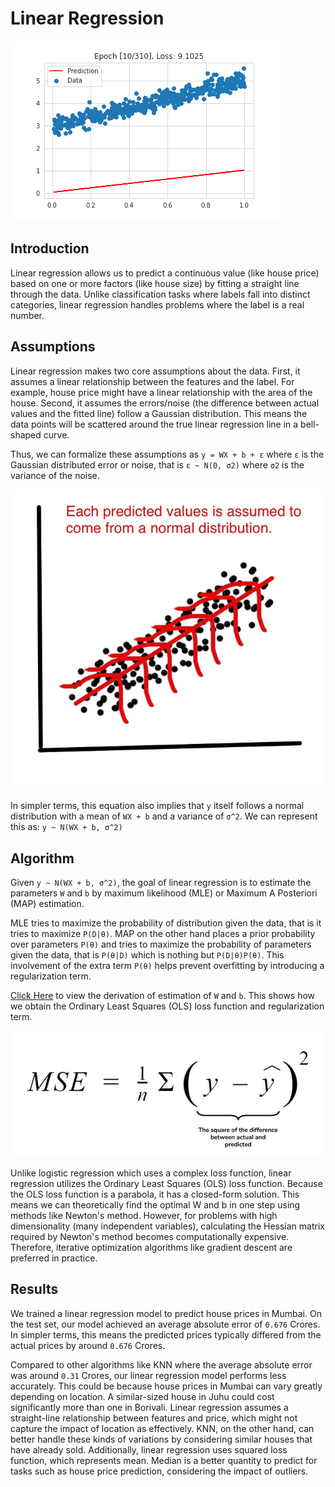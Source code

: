 # Linear Regression

<img src="../assets/img/linear-regression.gif" alt="linear-regression">

## Introduction

Linear regression allows us to predict a continuous value (like house price) based on one or more factors (like house size) by fitting a straight line through the data. Unlike classification tasks where labels fall into distinct categories, linear regression handles problems where the label is a real number.

## Assumptions

Linear regression makes two core assumptions about the data. First, it assumes a linear relationship between the features and the label. For example, house price might have a linear relationship with the area of the house. Second, it assumes the errors/noise (the difference between actual values and the fitted line) follow a Gaussian distribution. This means the data points will be scattered around the true linear regression line in a bell-shaped curve.

Thus, we can formalize these assumptions as `y = WX + b + ε` where `ε` is the Gaussian distributed error or noise, that is `ε ~ N(0, σ2)` where `σ2` is the variance of the noise.

<img src = "../assets/img/linear-gaussian.jpg" alt="linear-gaussian">

In simpler terms, this equation also implies that `y` itself follows a normal distribution with a mean of `WX + b` and a variance of `σ^2`. We can represent this as: `y ~ N(WX + b, σ^2)`

## Algorithm

Given `y ~ N(WX + b, σ^2)`, the goal of linear regression is to estimate the parameters `W` and `b`  by maximum likelihood (MLE) or Maximum A Posteriori (MAP) estimation. 

MLE tries to maximize the probability of distribution given the data, that is it tries to maximize `P(D|θ)`. MAP on the other hand places a prior probability over parameters `P(θ)` and tries to maximize the probability of parameters given the data, that is `P(θ|D)` which is nothing but `P(D|θ)P(θ)`. This involvement of the extra term `P(θ)` helps prevent overfitting by introducing a regularization term.

<a href="https://www.cs.cornell.edu/courses/cs4780/2018fa/lectures/lecturenote08.html">Click Here</a> to view the derivation of estimation of `W` and `b`. This shows how we obtain the Ordinary Least Squares (OLS) loss function and regularization term.

<img src="../assets/img/linear-loss-func.jpg" alt="linear loss function">

Unlike logistic regression which uses a complex loss function, linear regression utilizes the Ordinary Least Squares (OLS) loss function. Because the OLS loss function is a parabola, it has a closed-form solution. This means we can theoretically find the optimal W and b in one step using methods like Newton's method. However, for problems with high dimensionality (many independent variables), calculating the Hessian matrix required by Newton's method becomes computationally expensive. Therefore, iterative optimization algorithms like gradient descent are preferred in practice.

## Results

We trained a linear regression model to predict house prices in Mumbai. On the test set, our model achieved an average absolute error of `0.676` Crores. In simpler terms, this means the predicted prices typically differed from the actual prices by around `0.676` Crores.

Compared to other algorithms like KNN where the average absolute error was around `0.31` Crores, our linear regression model performs less accurately. This could be because house prices in Mumbai can vary greatly depending on location. A similar-sized house in Juhu could cost significantly more than one in Borivali. Linear regression assumes a straight-line relationship between features and price, which might not capture the impact of location as effectively. KNN, on the other hand, can better handle these kinds of variations by considering similar houses that have already sold. Additionally, linear regression uses squared loss function, which represents mean. Median is a better quantity to predict for tasks such as house price prediction, considering the impact of outliers.